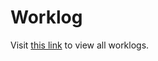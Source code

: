 # Worklog

Visit [this link](https://drive.google.com/drive/folders/1NJxSsHZuo_1ZZlJlPj8WqvxmHgPbnVsI?usp=sharing) to view all worklogs.
